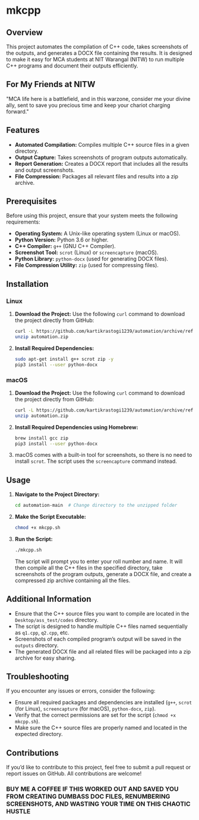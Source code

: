
# mkcpp

## Overview
This project automates the compilation of C++ code, takes screenshots of the outputs, and generates a DOCX file containing the results. It is designed to make it easy for MCA students at NIT Warangal (NITW) to run multiple C++ programs and document their outputs efficiently.

## For My Friends at NITW
"MCA life here is a battlefield, and in this warzone, consider me your divine ally, sent to save you precious time and keep your chariot charging forward."

## Features
- **Automated Compilation:** Compiles multiple C++ source files in a given directory.
- **Output Capture:** Takes screenshots of program outputs automatically.
- **Report Generation:** Creates a DOCX report that includes all the results and output screenshots.
- **File Compression:** Packages all relevant files and results into a zip archive.

## Prerequisites
Before using this project, ensure that your system meets the following requirements:
- **Operating System:** A Unix-like operating system (Linux or macOS).
- **Python Version:** Python 3.6 or higher.
- **C++ Compiler:** `g++` (GNU C++ Compiler).
- **Screenshot Tool:** `scrot` (Linux) or `screencapture` (macOS).
- **Python Library:** `python-docx` (used for generating DOCX files).
- **File Compression Utility:** `zip` (used for compressing files).

## Installation

### Linux

1. **Download the Project:**
   Use the following `curl` command to download the project directly from GitHub:

   ```bash
   curl -L https://github.com/kartikrastogi1239/automation/archive/refs/heads/main.zip -o automation.zip
   unzip automation.zip
   ```

2. **Install Required Dependencies:**
   ```bash
   sudo apt-get install g++ scrot zip -y
   pip3 install --user python-docx
   ```

### macOS

1. **Download the Project:**
   Use the following `curl` command to download the project directly from GitHub:

   ```bash
   curl -L https://github.com/kartikrastogi1239/automation/archive/refs/heads/main.zip -o automation.zip
   unzip automation.zip
   ```

2. **Install Required Dependencies using Homebrew:**
   ```bash
   brew install gcc zip
   pip3 install --user python-docx
   ```

3. macOS comes with a built-in tool for screenshots, so there is no need to install `scrot`. The script uses the `screencapture` command instead.

## Usage

1. **Navigate to the Project Directory:**
   ```bash
   cd automation-main  # Change directory to the unzipped folder
   ```

2. **Make the Script Executable:**
   ```bash
   chmod +x mkcpp.sh
   ```

3. **Run the Script:**
   ```bash
   ./mkcpp.sh
   ```

   The script will prompt you to enter your roll number and name. It will then compile all the C++ files in the specified directory, take screenshots of the program outputs, generate a DOCX file, and create a compressed zip archive containing all the files.

## Additional Information
- Ensure that the C++ source files you want to compile are located in the `Desktop/ass_test/codes` directory.
- The script is designed to handle multiple C++ files named sequentially as `q1.cpp`, `q2.cpp`, etc.
- Screenshots of each compiled program’s output will be saved in the `outputs` directory.
- The generated DOCX file and all related files will be packaged into a zip archive for easy sharing.

## Troubleshooting
If you encounter any issues or errors, consider the following:
- Ensure all required packages and dependencies are installed (`g++`, `scrot` (for Linux), `screencapture` (for macOS), `python-docx`, `zip`).
- Verify that the correct permissions are set for the script (`chmod +x mkcpp.sh`).
- Make sure the C++ source files are properly named and located in the expected directory.

## Contributions
If you’d like to contribute to this project, feel free to submit a pull request or report issues on GitHub. All contributions are welcome!

### BUY ME A COFFEE IF THIS WORKED OUT AND SAVED YOU FROM CREATING DUMBASS DOC FILES, RENUMBERING SCREENSHOTS, AND WASTING YOUR TIME ON THIS CHAOTIC HUSTLE
